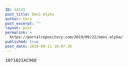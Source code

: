 ```yaml
---
ID: 14131
post_title: Omni Alpha
author: Gary
post_excerpt: ""
layout: post
permalink: >
  https://portalrepository.com/2019/09/21/omni-alpha/
published: true
post_date: 2019-09-21 16:07:36
---
```

<pre>1071021AC966</pre>